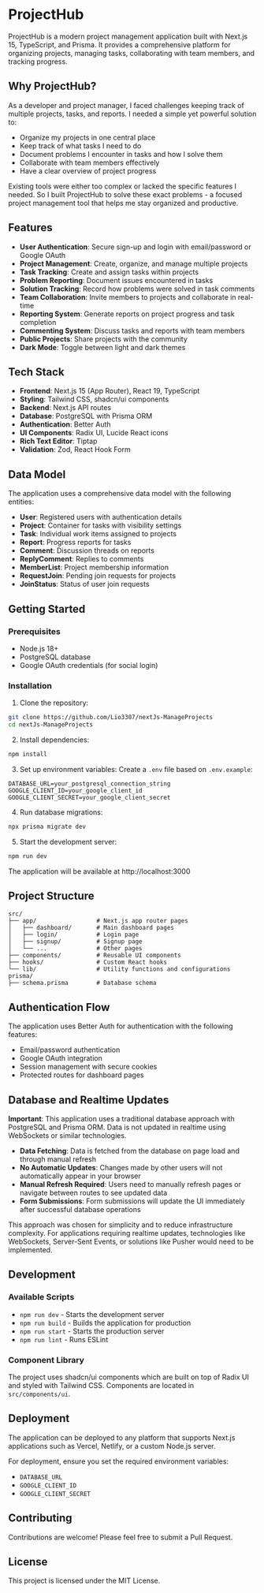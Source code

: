 # ProjectHub

ProjectHub is a modern project management application built with Next.js 15, TypeScript, and Prisma. It provides a comprehensive platform for organizing projects, managing tasks, collaborating with team members, and tracking progress.

## Why ProjectHub?

As a developer and project manager, I faced challenges keeping track of multiple projects, tasks, and reports. I needed a simple yet powerful solution to:

- Organize my projects in one central place
- Keep track of what tasks I need to do
- Document problems I encounter in tasks and how I solve them
- Collaborate with team members effectively
- Have a clear overview of project progress

Existing tools were either too complex or lacked the specific features I needed. So I built ProjectHub to solve these exact problems - a focused project management tool that helps me stay organized and productive.

## Features

- **User Authentication**: Secure sign-up and login with email/password or Google OAuth
- **Project Management**: Create, organize, and manage multiple projects
- **Task Tracking**: Create and assign tasks within projects
- **Problem Reporting**: Document issues encountered in tasks
- **Solution Tracking**: Record how problems were solved in task comments
- **Team Collaboration**: Invite members to projects and collaborate in real-time
- **Reporting System**: Generate reports on project progress and task completion
- **Commenting System**: Discuss tasks and reports with team members
- **Public Projects**: Share projects with the community
- **Dark Mode**: Toggle between light and dark themes

## Tech Stack

- **Frontend**: Next.js 15 (App Router), React 19, TypeScript
- **Styling**: Tailwind CSS, shadcn/ui components
- **Backend**: Next.js API routes
- **Database**: PostgreSQL with Prisma ORM
- **Authentication**: Better Auth
- **UI Components**: Radix UI, Lucide React icons
- **Rich Text Editor**: Tiptap
- **Validation**: Zod, React Hook Form

## Data Model

The application uses a comprehensive data model with the following entities:

- **User**: Registered users with authentication details
- **Project**: Container for tasks with visibility settings
- **Task**: Individual work items assigned to projects
- **Report**: Progress reports for tasks
- **Comment**: Discussion threads on reports
- **ReplyComment**: Replies to comments
- **MemberList**: Project membership information
- **RequestJoin**: Pending join requests for projects
- **JoinStatus**: Status of user join requests

## Getting Started

### Prerequisites

- Node.js 18+
- PostgreSQL database
- Google OAuth credentials (for social login)

### Installation

1. Clone the repository:
```bash
git clone https://github.com/Lio3307/nextJs-ManageProjects
cd nextJs-ManageProjects
```

2. Install dependencies:
```bash
npm install
```

3. Set up environment variables:
Create a `.env` file based on `.env.example`:
```env
DATABASE_URL=your_postgresql_connection_string
GOOGLE_CLIENT_ID=your_google_client_id
GOOGLE_CLIENT_SECRET=your_google_client_secret
```

4. Run database migrations:
```bash
npx prisma migrate dev
```

5. Start the development server:
```bash
npm run dev
```

The application will be available at http://localhost:3000

## Project Structure

```
src/
├── app/                 # Next.js app router pages
│   ├── dashboard/       # Main dashboard pages
│   ├── login/           # Login page
│   ├── signup/          # Signup page
│   └── ...              # Other pages
├── components/          # Reusable UI components
├── hooks/               # Custom React hooks
└── lib/                 # Utility functions and configurations
prisma/
├── schema.prisma        # Database schema
```

## Authentication Flow

The application uses Better Auth for authentication with the following features:
- Email/password authentication
- Google OAuth integration
- Session management with secure cookies
- Protected routes for dashboard pages

## Database and Realtime Updates

**Important**: This application uses a traditional database approach with PostgreSQL and Prisma ORM. Data is not updated in realtime using WebSockets or similar technologies.

- **Data Fetching**: Data is fetched from the database on page load and through manual refresh
- **No Automatic Updates**: Changes made by other users will not automatically appear in your browser
- **Manual Refresh Required**: Users need to manually refresh pages or navigate between routes to see updated data
- **Form Submissions**: Form submissions will update the UI immediately after successful database operations

This approach was chosen for simplicity and to reduce infrastructure complexity. For applications requiring realtime updates, technologies like WebSockets, Server-Sent Events, or solutions like Pusher would need to be implemented.

## Development

### Available Scripts

- `npm run dev` - Starts the development server
- `npm run build` - Builds the application for production
- `npm run start` - Starts the production server
- `npm run lint` - Runs ESLint

### Component Library

The project uses shadcn/ui components which are built on top of Radix UI and styled with Tailwind CSS. Components are located in `src/components/ui`.

## Deployment

The application can be deployed to any platform that supports Next.js applications such as Vercel, Netlify, or a custom Node.js server.

For deployment, ensure you set the required environment variables:
- `DATABASE_URL`
- `GOOGLE_CLIENT_ID`
- `GOOGLE_CLIENT_SECRET`

## Contributing

Contributions are welcome! Please feel free to submit a Pull Request.

## License

This project is licensed under the MIT License.